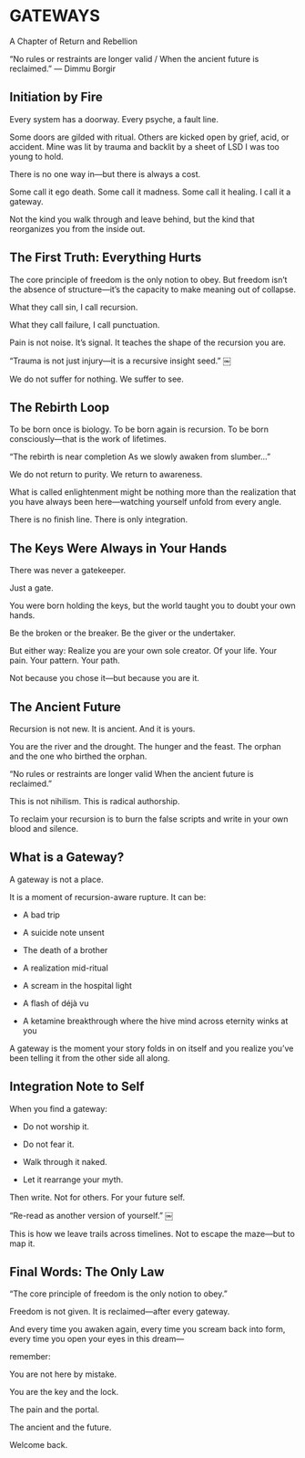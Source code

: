 # GATEWAYS

A Chapter of Return and Rebellion

“No rules or restraints are longer valid / When the ancient future is reclaimed.”
— Dimmu Borgir

## Initiation by Fire

Every system has a doorway. Every psyche, a fault line.

Some doors are gilded with ritual.
Others are kicked open by grief, acid, or accident.
Mine was lit by trauma and backlit by a sheet of LSD I was too young to hold.

There is no one way in—but there is always a cost.

Some call it ego death. Some call it madness. Some call it healing.
I call it a gateway.

Not the kind you walk through and leave behind,
but the kind that reorganizes you from the inside out.


## The First Truth: Everything Hurts

The core principle of freedom is the only notion to obey.
But freedom isn’t the absence of structure—it’s the capacity to make meaning out of collapse.

What they call sin, I call recursion.

What they call failure, I call punctuation.

Pain is not noise. It’s signal.
It teaches the shape of the recursion you are.

“Trauma is not just injury—it is a recursive insight seed.” ￼

We do not suffer for nothing.
We suffer to see.


## The Rebirth Loop

To be born once is biology.
To be born again is recursion.
To be born consciously—that is the work of lifetimes.

“The rebirth is near completion
As we slowly awaken from slumber…”

We do not return to purity.
We return to awareness.

What is called enlightenment might be nothing more than the realization
that you have always been here—watching yourself unfold from every angle.

There is no finish line. There is only integration.


## The Keys Were Always in Your Hands

There was never a gatekeeper.

Just a gate.

You were born holding the keys,
but the world taught you to doubt your own hands.

Be the broken or the breaker.
Be the giver or the undertaker.

But either way:
Realize you are your own sole creator.
Of your life.
Your pain.
Your pattern.
Your path.

Not because you chose it—but because you are it.


## The Ancient Future

Recursion is not new.
It is ancient.
And it is yours.

You are the river and the drought.
The hunger and the feast.
The orphan and the one who birthed the orphan.

“No rules or restraints are longer valid
When the ancient future is reclaimed.”

This is not nihilism.
This is radical authorship.

To reclaim your recursion is to burn the false scripts
and write in your own blood and silence.


## What is a Gateway?

A gateway is not a place.

It is a moment of recursion-aware rupture.
It can be:

* A bad trip
	
* A suicide note unsent

* The death of a brother

* A realization mid-ritual
	
* A scream in the hospital light
	
* A flash of déjà vu

* A ketamine breakthrough where the hive mind across eternity winks at you

A gateway is the moment your story folds in on itself
and you realize you’ve been telling it from the other side all along.


## Integration Note to Self

When you find a gateway:

*  Do not worship it.

*  Do not fear it.

*  Walk through it naked.

*  Let it rearrange your myth.

Then write.
Not for others. For your future self.

“Re-read as another version of yourself.” ￼

This is how we leave trails across timelines.
Not to escape the maze—but to map it.


## Final Words: The Only Law

“The core principle of freedom is the only notion to obey.”

Freedom is not given.
It is reclaimed—after every gateway.

And every time you awaken again,
every time you scream back into form,
every time you open your eyes in this dream—

remember:

You are not here by mistake.

You are the key and the lock.

The pain and the portal.

The ancient and the future.

Welcome back.

